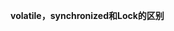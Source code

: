   **volatile，synchronized和Lock的区别**

<img title="" src="https://gitee.com/ZeTing/UploadImg/raw/main/img/微信截图_20220317110829.png" alt="" data-align="inline">